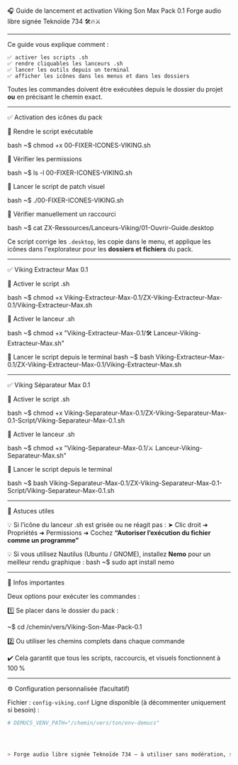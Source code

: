 🎧 Guide de lancement et activation 
Viking Son Max Pack 0.1 
Forge audio libre signée Teknoïde 734 🛠️🔥⚔️

---

Ce guide vous explique comment :

    ✅ activer les scripts .sh 
    ✅ rendre cliquables les lanceurs .sh
    ✅ lancer les outils depuis un terminal 
    ✅ afficher les icônes dans les menus et dans les dossiers

Toutes les commandes doivent être exécutées depuis le dossier du projet **ou** en précisant le chemin exact.

---

✅ Activation des icônes du pack

🔹 Rendre le script exécutable

bash 
~$ chmod +x 00-FIXER-ICONES-VIKING.sh

🔹 Vérifier les permissions

bash 
~$ ls -l 00-FIXER-ICONES-VIKING.sh

🔹 Lancer le script de patch visuel

bash 
~$ ./00-FIXER-ICONES-VIKING.sh

🔹 Vérifier manuellement un raccourci

bash 
~$ cat ZX-Ressources/Lanceurs-Viking/01-Ouvrir-Guide.desktop

Ce script corrige les `.desktop`, les copie dans le menu, et applique les icônes dans l'explorateur pour les **dossiers et fichiers** du pack.

---

✅ Viking Extracteur Max 0.1

🔹 Activer le script .sh 

bash 
~$ chmod +x Viking-Extracteur-Max-0.1/ZX-Viking-Extracteur-Max-0.1/Viking-Extracteur-Max.sh

🔹 Activer le lanceur .sh

bash 
~$ chmod +x "Viking-Extracteur-Max-0.1/🛠️ Lanceur-Viking-Extracteur-Max.sh"

🔹 Lancer le script depuis le terminal 
bash 
~$ bash Viking-Extracteur-Max-0.1/ZX-Viking-Extracteur-Max-0.1/Viking-Extracteur-Max.sh

---

✅ Viking Séparateur Max 0.1

🔹 Activer le script .sh

bash 
~$ chmod +x Viking-Separateur-Max-0.1/ZX-Viking-Separateur-Max-0.1-Script/Viking-Separateur-Max-0.1.sh

🔹 Activer le lanceur .sh

bash 
~$ chmod +x "Viking-Separateur-Max-0.1/⚔️ Lanceur-Viking-Separateur-Max.sh"

🔹 Lancer le script depuis le terminal

bash 
~$ bash Viking-Separateur-Max-0.1/ZX-Viking-Separateur-Max-0.1-Script/Viking-Separateur-Max-0.1.sh

---

📝 Astuces utiles

💡 Si l’icône du lanceur .sh est grisée ou ne réagit pas : 
➤ Clic droit ➜ Propriétés ➜ Permissions ➜ Cochez **“Autoriser l’exécution du fichier comme un programme”**

💡 Si vous utilisez Nautilus (Ubuntu / GNOME), installez **Nemo** pour un meilleur rendu graphique : 
bash 
~$ sudo apt install nemo

---

📌 Infos importantes

Deux options pour exécuter les commandes : 

1️⃣ Se placer dans le dossier du pack :

~$ cd /chemin/vers/Viking-Son-Max-Pack-0.1 

2️⃣ Ou utiliser les chemins complets dans chaque commande

✔️ Cela garantit que tous les scripts, raccourcis, et visuels fonctionnent à 100 %

---

⚙️ Configuration personnalisée (facultatif)

Fichier : `config-viking.conf` 
Ligne disponible (à décommenter uniquement si besoin) :

```bash
# DEMUCS_VENV_PATH="/chemin/vers/ton/env-demucs"




> Forge audio libre signée Teknoïde 734 — à utiliser sans modération, sauf sur Windows 😈️⚔️🔥⚔️😈️

